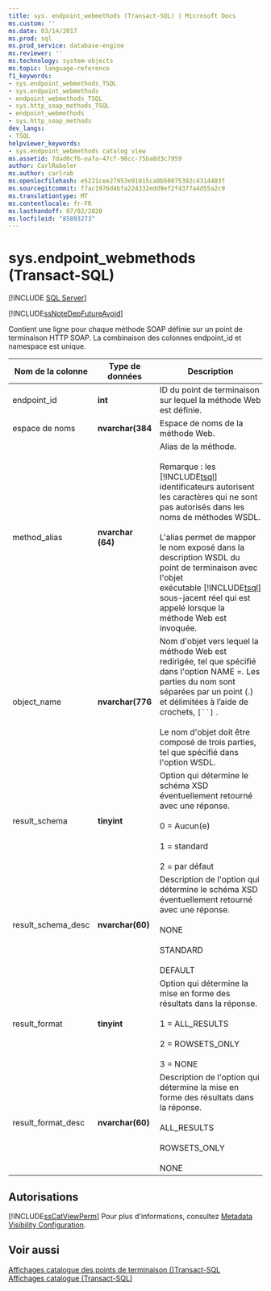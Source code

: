 ```yaml
---
title: sys. endpoint_webmethods (Transact-SQL) | Microsoft Docs
ms.custom: ''
ms.date: 03/14/2017
ms.prod: sql
ms.prod_service: database-engine
ms.reviewer: ''
ms.technology: system-objects
ms.topic: language-reference
f1_keywords:
- sys.endpoint_webmethods_TSQL
- sys.endpoint_webmethods
- endpoint_webmethods_TSQL
- sys.http_soap_methods_TSQL
- endpoint_webmethods
- sys.http_soap_methods
dev_langs:
- TSQL
helpviewer_keywords:
- sys.endpoint_webmethods catalog view
ms.assetid: 7dad0cf6-eafa-47cf-98cc-75ba8d3c7959
author: CarlRabeler
ms.author: carlrab
ms.openlocfilehash: e5221cee27953e91015ca0b50075392c4314403f
ms.sourcegitcommit: f7ac1976d4bfa224332edd9ef2f4377a4d55a2c9
ms.translationtype: MT
ms.contentlocale: fr-FR
ms.lasthandoff: 07/02/2020
ms.locfileid: "85893273"
---
```

# <a name="sysendpoint_webmethods-transact-sql"></a>sys.endpoint_webmethods (Transact-SQL)
[!INCLUDE [SQL Server](../../includes/applies-to-version/sqlserver.md)]

  [!INCLUDE[ssNoteDepFutureAvoid](../../includes/ssnotedepfutureavoid-md.md)]  
  
 Contient une ligne pour chaque méthode SOAP définie sur un point de terminaison HTTP SOAP. La combinaison des colonnes endpoint_id et namespace est unique.  
  
|Nom de la colonne|Type de données|Description|  
|-----------------|---------------|-----------------|  
|endpoint_id|**int**|ID du point de terminaison sur lequel la méthode Web est définie.|  
|espace de noms|**nvarchar(384**|Espace de noms de la méthode Web.|  
|method_alias|**nvarchar (64)**|Alias de la méthode.<br /><br /> Remarque : les [!INCLUDE[tsql](../../includes/tsql-md.md)] identificateurs autorisent les caractères qui ne sont pas autorisés dans les noms de méthodes WSDL.<br /><br /> L'alias permet de mapper le nom exposé dans la description WSDL du point de terminaison avec l'objet exécutable [!INCLUDE[tsql](../../includes/tsql-md.md)] sous-jacent réel qui est appelé lorsque la méthode Web est invoquée.|  
|object_name|**nvarchar(776**|Nom d'objet vers lequel la méthode Web est redirigée, tel que spécifié dans l'option NAME =. Les parties du nom sont séparées par un point (.) et délimitées à l’aide de crochets, `[``]` .<br /><br /> Le nom d'objet doit être composé de trois parties, tel que spécifié dans l'option WSDL.|  
|result_schema|**tinyint**|Option qui détermine le schéma XSD éventuellement retourné avec une réponse.<br /><br /> 0 = Aucun(e)<br /><br /> 1 = standard<br /><br /> 2 = par défaut|  
|result_schema_desc|**nvarchar(60)**|Description de l'option qui détermine le schéma XSD éventuellement retourné avec une réponse.<br /><br /> NONE<br /><br /> STANDARD<br /><br /> DEFAULT|  
|result_format|**tinyint**|Option qui détermine la mise en forme des résultats dans la réponse.<br /><br /> 1 = ALL_RESULTS<br /><br /> 2 = ROWSETS_ONLY<br /><br /> 3 = NONE|  
|result_format_desc|**nvarchar(60)**|Description de l'option qui détermine la mise en forme des résultats dans la réponse.<br /><br /> ALL_RESULTS<br /><br /> ROWSETS_ONLY<br /><br /> NONE|  
  
## <a name="permissions"></a>Autorisations  
 [!INCLUDE[ssCatViewPerm](../../includes/sscatviewperm-md.md)] Pour plus d'informations, consultez [Metadata Visibility Configuration](../../relational-databases/security/metadata-visibility-configuration.md).  
  
## <a name="see-also"></a>Voir aussi  
 [Affichages catalogue des points de terminaison &#40;&#41;Transact-SQL](../../relational-databases/system-catalog-views/endpoints-catalog-views-transact-sql.md)   
 [Affichages catalogue &#40;Transact-SQL&#41;](../../relational-databases/system-catalog-views/catalog-views-transact-sql.md)  
  
  
